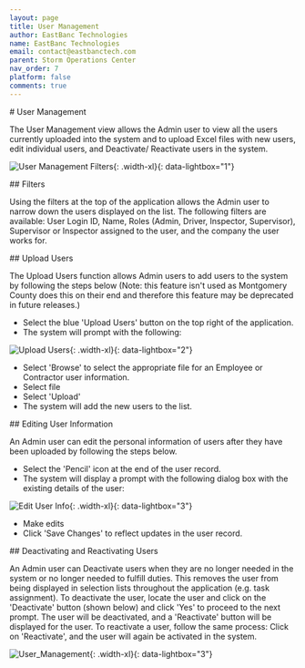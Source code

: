 ```yaml
---
layout: page
title: User Management
author: EastBanc Technologies
name: EastBanc Technologies
email: contact@eastbanctech.com
parent: Storm Operations Center
nav_order: 7
platform: false
comments: true
---
```


<section id="User-Management" markdown="1">
# User Management

The User Management view allows the Admin user to view all the users currently uploaded into the system and to upload Excel files with new users, edit individual users, and Deactivate/ Reactivate users in the system.

![User Management Filters](/images/soc/soc-user-management/user-management.png){: .width-xl}{: data-lightbox="1"}

<section id="Filters" markdown="1">
## Filters

Using the filters at the top of the application allows the Admin user to narrow down the users displayed on the list. The following filters are available: User Login ID, Name, Roles (Admin, Driver, Inspector, Supervisor), Supervisor or Inspector assigned to the user, and the company the user works for. 

</section>

<section id="Upload-Users" markdown="1">
## Upload Users

The Upload Users function allows Admin users to add users to the system by following the steps below (Note: this feature isn't used as Montgomery County does this on their end and therefore this feature may be deprecated in future releases.)

* Select the blue 'Upload Users' button on the top right of the application.
* The system will prompt with the following:

![Upload Users](/images/soc/soc-user-management/upload-users.png){: .width-xl}{: data-lightbox="2"}

* Select 'Browse' to select the appropriate file for an Employee or Contractor user information.
* Select file
* Select 'Upload'
* The system will add the new users to the list.
</section>

<section id="Editing-User-Information" markdown="1">
## Editing User Information

An Admin user can edit the personal information of users after they have been uploaded by following the steps below.

* Select the 'Pencil' icon at the end of the user record.
* The system will display a prompt with the following dialog box with the existing details of the user:

![Edit User Info](/images/soc/soc-user-management/edit-user-info.png){: .width-xl}{: data-lightbox="3"}

* Make edits
* Click 'Save Changes' to reflect updates in the user record.
</section>

<section id="Deactivating-and-Reactivating-Users" markdown="1">
## Deactivating and Reactivating Users

An Admin user can Deactivate users when they are no longer needed in the system or no longer needed to fulfill duties. This removes the user from being displayed in selection lists throughout the application (e.g. task assignment). To deactivate the user, locate the user and click on the 'Deactivate' button (shown below) and click 'Yes' to proceed to the next prompt. The user will be deactivated, and a 'Reactivate' button will be displayed for the user. To reactivate a user, follow the same process: Click on 'Reactivate', and the user will again be activated in the system.

![User_Management](https://github.com/eastbanctech/snowiq-docs/assets/121882947/fcdb93e6-36c2-41d1-a5cd-f8f0cd098656){: .width-xl}{: data-lightbox="3"}

</section>
</section>
